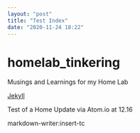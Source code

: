 ```yaml
---
layout: "post"
title: "Test Index"
date: "2020-11-24 18:22"
---
```



# homelab_tinkering
Musings and Learnings for my Home Lab

[Jekyll][d8bd31fa]

  [d8bd31fa]: ./Jekyll "Test Jekyll"

Test of a Home Update via Atom.io at 12.16


markdown-writer:insert-tc
